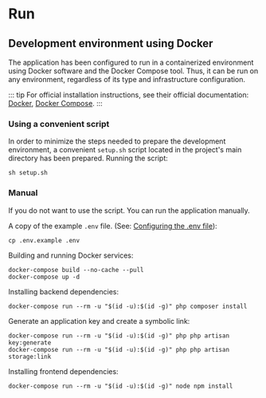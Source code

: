 # Run

## Development environment using Docker
The application has been configured to run in a containerized environment using Docker software and the Docker Compose tool. Thus, it can be run on any environment, regardless of its type and infrastructure configuration.

::: tip
For official installation instructions, see their official documentation: [Docker](https://docs.docker.com/engine/install/), [Docker Compose](https://docs.docker.com/compose/).
:::
### Using a convenient script
In order to minimize the steps needed to prepare the development environment, a convenient `setup.sh` script located in the project's main directory has been prepared. Running the script:
```
sh setup.sh
```

### Manual
If you do not want to use the script. You can run the application manually.


A copy of the example `.env` file. (See: [Configuring the .env file](../technical/configure.html#the-env-file)):
```
cp .env.example .env
```

Building and running Docker services:
```
docker-compose build --no-cache --pull
docker-compose up -d
```

Installing backend dependencies:
```
docker-compose run --rm -u "$(id -u):$(id -g)" php composer install
```

Generate an application key and create a symbolic link:
```
docker-compose run --rm -u "$(id -u):$(id -g)" php php artisan key:generate
docker-compose run --rm -u "$(id -u):$(id -g)" php php artisan storage:link
```

Installing frontend dependencies:
```
docker-compose run --rm -u "$(id -u):$(id -g)" node npm install
```